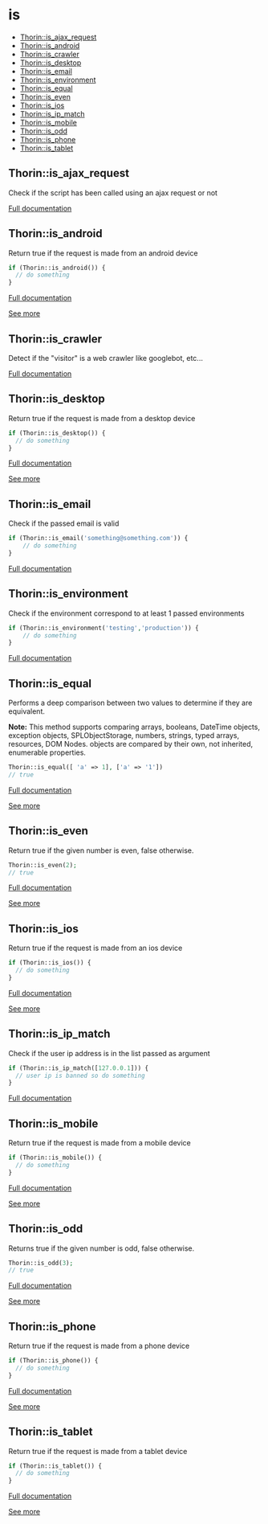 # is

- [Thorin::is_ajax_request](#Thorin_is_ajax_request)
- [Thorin::is_android](#Thorin_is_android)
- [Thorin::is_crawler](#Thorin_is_crawler)
- [Thorin::is_desktop](#Thorin_is_desktop)
- [Thorin::is_email](#Thorin_is_email)
- [Thorin::is_environment](#Thorin_is_environment)
- [Thorin::is_equal](#Thorin_is_equal)
- [Thorin::is_even](#Thorin_is_even)
- [Thorin::is_ios](#Thorin_is_ios)
- [Thorin::is_ip_match](#Thorin_is_ip_match)
- [Thorin::is_mobile](#Thorin_is_mobile)
- [Thorin::is_odd](#Thorin_is_odd)
- [Thorin::is_phone](#Thorin_is_phone)
- [Thorin::is_tablet](#Thorin_is_tablet)
<a name="Thorin_is_ajax_request"></a>
## Thorin::is_ajax_request
Check if the script has been called using an ajax request or not


[Full documentation](/doc/src/functions/is/t_is_ajax_request.md)

<a name="Thorin_is_android"></a>
## Thorin::is_android
Return true if the request is made from an android device
```php
if (Thorin::is_android()) {
  // do something
}
```

[Full documentation](/doc/src/functions/is/t_is_android.md)

[See more](https://github.com/serbanghita/Mobile-Detect)

<a name="Thorin_is_crawler"></a>
## Thorin::is_crawler
Detect if the "visitor" is a web crawler like googlebot, etc...


[Full documentation](/doc/src/functions/is/t_is_crawler.md)

<a name="Thorin_is_desktop"></a>
## Thorin::is_desktop
Return true if the request is made from a desktop device
```php
if (Thorin::is_desktop()) {
  // do something
}
```

[Full documentation](/doc/src/functions/is/t_is_desktop.md)

[See more](https://github.com/serbanghita/Mobile-Detect)

<a name="Thorin_is_email"></a>
## Thorin::is_email
Check if the passed email is valid
```php
if (Thorin::is_email('something@something.com')) {
    // do something
}
```

[Full documentation](/doc/src/functions/is/t_is_email.md)

<a name="Thorin_is_environment"></a>
## Thorin::is_environment
Check if the environment correspond to at least 1 passed environments
```php
if (Thorin::is_environment('testing','production')) {
    // do something
}
```

[Full documentation](/doc/src/functions/is/t_is_environment.md)

<a name="Thorin_is_equal"></a>
## Thorin::is_equal
Performs a deep comparison between two values to determine if they are
equivalent.

**Note:** This method supports comparing arrays, booleans,
DateTime objects, exception objects, SPLObjectStorage, numbers,
strings, typed arrays, resources, DOM Nodes. objects are compared
by their own, not inherited, enumerable properties.

```php
Thorin::is_equal([ 'a' => 1], ['a' => '1'])
// true
```

[Full documentation](/doc/src/functions/is/t_is_equal.md)

[See more](https://github.com/lodash-php/lodash-php/blob/master/src/Lang/isEqual.php)

<a name="Thorin_is_even"></a>
## Thorin::is_even
Return true if the given number is even, false otherwise.
```php
Thorin::is_even(2);
// true
```

[Full documentation](/doc/src/functions/is/t_is_even.md)

[See more](https://github.com/appzcoder/30-seconds-of-php-code)

<a name="Thorin_is_ios"></a>
## Thorin::is_ios
Return true if the request is made from an ios device
```php
if (Thorin::is_ios()) {
  // do something
}
```

[Full documentation](/doc/src/functions/is/t_is_ios.md)

[See more](https://github.com/serbanghita/Mobile-Detect)

<a name="Thorin_is_ip_match"></a>
## Thorin::is_ip_match
Check if the user ip address is in the list passed as argument
```php
if (Thorin::is_ip_match([127.0.0.1])) {
  // user ip is banned so do something
}
```

[Full documentation](/doc/src/functions/is/t_is_ip_match.md)

<a name="Thorin_is_mobile"></a>
## Thorin::is_mobile
Return true if the request is made from a mobile device
```php
if (Thorin::is_mobile()) {
  // do something
}
```

[Full documentation](/doc/src/functions/is/t_is_mobile.md)

[See more](https://github.com/serbanghita/Mobile-Detect)

<a name="Thorin_is_odd"></a>
## Thorin::is_odd
Returns true if the given number is odd, false otherwise.
```php
Thorin::is_odd(3);
// true
```

[Full documentation](/doc/src/functions/is/t_is_odd.md)

[See more](https://github.com/appzcoder/30-seconds-of-php-code)

<a name="Thorin_is_phone"></a>
## Thorin::is_phone
Return true if the request is made from a phone device
```php
if (Thorin::is_phone()) {
  // do something
}
```

[Full documentation](/doc/src/functions/is/t_is_phone.md)

[See more](https://github.com/serbanghita/Mobile-Detect)

<a name="Thorin_is_tablet"></a>
## Thorin::is_tablet
Return true if the request is made from a tablet device
```php
if (Thorin::is_tablet()) {
  // do something
}
```

[Full documentation](/doc/src/functions/is/t_is_tablet.md)

[See more](https://github.com/serbanghita/Mobile-Detect)
